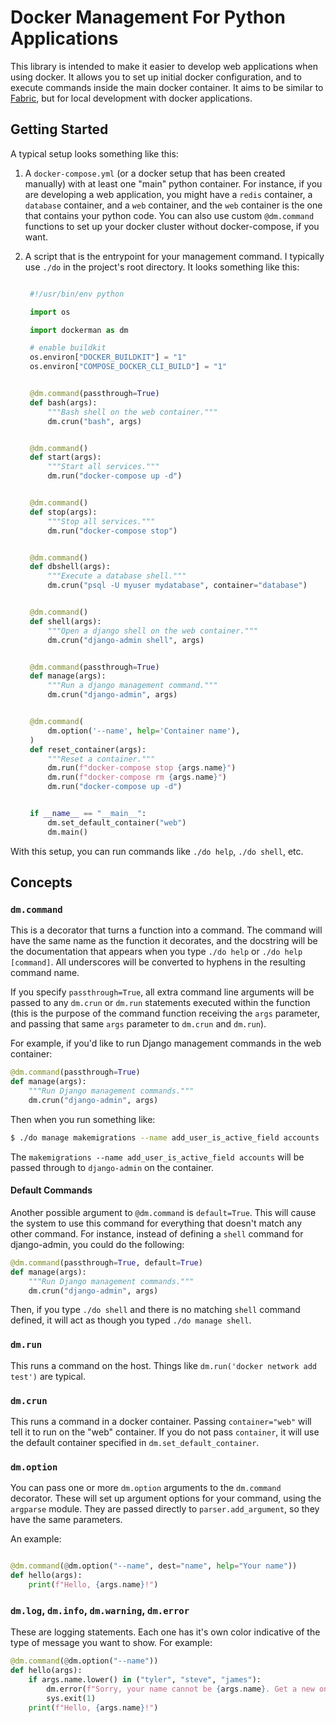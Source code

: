 # Docker Management For Python Applications

This library is intended to make it easier to develop web applications when
using docker. It allows you to set up initial docker configuration, and to
execute commands inside the main docker container. It aims to be similar to
[Fabric](https://fabfile.org), but for local development with docker
applications.

## Getting Started

A typical setup looks something like this:

1. A `docker-compose.yml` (or a docker setup that has been created manually)
   with at least one "main" python container. For instance, if you are
   developing a web application, you might have a `redis` container, a
   `database` container, and a `web` container, and the `web` container is the
   one that contains your python code. You can also use custom `@dm.command`
   functions to set up your docker cluster without docker-compose, if you want.
2. A script that is the entrypoint for your management command. I typically use
   `./do` in the project's root directory. It looks something like this:

   ```python

    #!/usr/bin/env python

    import os

    import dockerman as dm

    # enable buildkit
    os.environ["DOCKER_BUILDKIT"] = "1"
    os.environ["COMPOSE_DOCKER_CLI_BUILD"] = "1"


    @dm.command(passthrough=True)
    def bash(args):
        """Bash shell on the web container."""
        dm.crun("bash", args)


    @dm.command()
    def start(args):
        """Start all services."""
        dm.run("docker-compose up -d")


    @dm.command()
    def stop(args):
        """Stop all services."""
        dm.run("docker-compose stop")


    @dm.command()
    def dbshell(args):
        """Execute a database shell."""
        dm.crun("psql -U myuser mydatabase", container="database")


    @dm.command()
    def shell(args):
        """Open a django shell on the web container."""
        dm.crun("django-admin shell", args)


    @dm.command(passthrough=True)
    def manage(args):
        """Run a django management command."""
        dm.crun("django-admin", args)


    @dm.command(
        dm.option('--name', help='Container name'),
    )
    def reset_container(args):
        """Reset a container."""
        dm.run(f"docker-compose stop {args.name}")
        dm.run(f"docker-compose rm {args.name}")
        dm.run("docker-compose up -d")


    if __name__ == "__main__":
        dm.set_default_container("web")
        dm.main()
     ```

With this setup, you can run commands like `./do help`, `./do shell`, etc.

## Concepts

### `dm.command`

This is a decorator that turns a function into a command. The command will have
the same name as the function it decorates, and the docstring will be the
documentation that appears when you type `./do help` or `./do help [command]`.
All underscores will be converted to hyphens in the resulting command name.

If you specify `passthrough=True`, all extra command line arguments will be
passed to any `dm.crun` or `dm.run` statements executed within the function
(this is the purpose of the command function receiving the `args` parameter,
and passing that same `args` parameter to `dm.crun` and `dm.run`).

For example, if you'd like to run Django management commands in the web
container:

```python
@dm.command(passthrough=True)
def manage(args):
    """Run Django management commands."""
    dm.crun("django-admin", args)
```

Then when you run something like:

```bash
$ ./do manage makemigrations --name add_user_is_active_field accounts
```

The `makemigrations --name add_user_is_active_field accounts` will be passed
through to `django-admin` on the container.

#### Default Commands

Another possible argument to `@dm.command` is `default=True`. This will cause
the system to use this command for everything that doesn't match any other
command. For instance, instead of defining a `shell` command for django-admin,
you could do the following:

```python
@dm.command(passthrough=True, default=True)
def manage(args):
    """Run Django management commands."""
    dm.crun("django-admin", args)
```

Then, if you type `./do shell` and there is no matching `shell` command
defined, it will act as though you typed `./do manage shell`.

### `dm.run`

This runs a command on the host. Things like
`dm.run('docker network add test')` are typical.

### `dm.crun`

This runs a command in a docker container. Passing `container="web"` will tell
it to run on the "web" container. If you do not pass `container`, it will use
the default container specified in `dm.set_default_container`.

### `dm.option`

You can pass one or more `dm.option` arguments to the `dm.command` decorator.
These will set up argument options for your command, using the `argparse`
module. They are passed directly to `parser.add_argument`, so they have the
same parameters.

An example:

```python

@dm.command(@dm.option("--name", dest="name", help="Your name"))
def hello(args):
    print(f"Hello, {args.name}!")
```

### `dm.log`, `dm.info`, `dm.warning`, `dm.error`

These are logging statements. Each one has it's own color indicative of the
type of message you want to show. For example:


```python
@dm.command(@dm.option("--name"))
def hello(args):
    if args.name.lower() in ("tyler", "steve", "james"):
        dm.error(f"Sorry, your name cannot be {args.name}. Get a new one.")
        sys.exit(1)
    print(f"Hello, {args.name}!")
```
